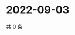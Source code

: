 # 2022-09-03

共 0 条

<!-- BEGIN WEIBO -->
<!-- 最后更新时间 Sat Sep 03 2022 01:12:31 GMT+0800 (China Standard Time) -->

<!-- END WEIBO -->
